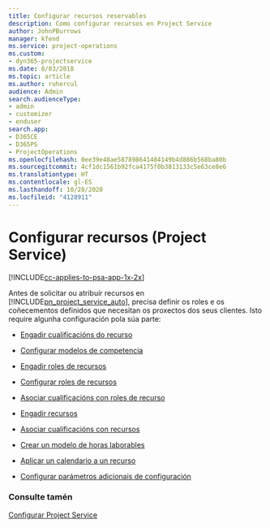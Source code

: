 ```yaml
---
title: Configurar recursos reservables
description: Como configurar recursos en Project Service
author: JohnPBurrows
manager: kfend
ms.service: project-operations
ms.custom:
- dyn365-projectservice
ms.date: 8/03/2018
ms.topic: article
ms.author: ruhercul
audience: Admin
search.audienceType:
- admin
- customizer
- enduser
search.app:
- D365CE
- D365PS
- ProjectOperations
ms.openlocfilehash: 0ee39e48ae587898641484149b4d886b568ba80b
ms.sourcegitcommit: 4cf1dc1561b92fca4175f0b3813133c5e63ce8e6
ms.translationtype: HT
ms.contentlocale: gl-ES
ms.lasthandoff: 10/28/2020
ms.locfileid: "4128911"
---
```

# <a name="set-up-resources-project-service"></a>Configurar recursos (Project Service)

[!INCLUDE[cc-applies-to-psa-app-1x-2x](../includes/cc-applies-to-psa-app-1x-2x.md)]

Antes de solicitar ou atribuír recursos en [!INCLUDE[pn_project_service_auto](../includes/pn-project-service-auto.md)], precisa definir os roles e os coñecementos definidos que necesitan os proxectos dos seus clientes. Isto require algunha configuración pola súa parte:  
  
-   [Engadir cualificacións do recurso](../psa/add-resource-skills.md)  
  
-   [Configurar modelos de competencia](../psa/set-up-proficiency-models.md)  
  
-   [Engadir roles de recursos](../psa/add-resource-roles.md)  
  
-   [Configurar roles de recursos](../psa/configure-resource-roles.md)  
  
-   [Asociar cualificacións con roles de recurso](../psa/associate-skills-with-resource-roles.md)  
  
-   [Engadir recursos](../psa/add-resources.md)  
  
-   [Asociar cualificacións con recursos](../psa/associate-skills-with-resources.md)  
  
-   [Crear un modelo de horas laborables](../psa/create-work-hours-template.md)  
  
-   [Aplicar un calendario a un recurso](../psa/apply-calendar-resource.md)  
  
-   [Configurar parámetros adicionais de configuración](../psa/configure-additional-parameters-settings.md)  
  
### <a name="see-also"></a>Consulte tamén  
 [Configurar Project Service](../psa/configure.md)
